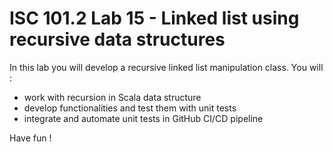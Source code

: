 # ISC 101.2 Lab 15 - Linked list using recursive data structures

In this lab you will develop a recursive linked list manipulation class. You will : 

- work with recursion in Scala data structure
- develop functionalities and test them with unit tests
- integrate and automate unit tests in GitHub CI/CD pipeline 

Have fun !
